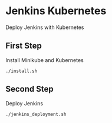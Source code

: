 # Jenkins Kubernetes

Deploy Jenkins with Kubernetes

## First Step

Install Minikube and Kubernetes

```/bin/bash
./install.sh
```

## Second Step

Deploy Jenkins

```/bin/bash
./jenkins_deployment.sh
```